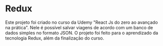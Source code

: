 # Redux

Este projeto foi criado no curso da Udemy "React Js do zero ao avançado na prática". Nele é possível salvar viagens de acordo com um banco de dados simples no formato JSON. O projeto foi feito para o aprendizado da tecnologia Redux, além da finalização do curso.
